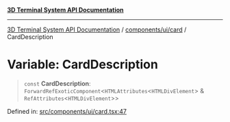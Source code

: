 [**3D Terminal System API Documentation**](../../../../README.md)

***

[3D Terminal System API Documentation](../../../../README.md) / [components/ui/card](../README.md) / CardDescription

# Variable: CardDescription

> `const` **CardDescription**: `ForwardRefExoticComponent`\<`HTMLAttributes`\<`HTMLDivElement`\> & `RefAttributes`\<`HTMLDivElement`\>\>

Defined in: [src/components/ui/card.tsx:47](https://github.com/Dicommunitas/ThreeJS_Terminal_3D/blob/1e74b7c848780edcc8caac62c0023b31b5be34f5/src/components/ui/card.tsx#L47)
